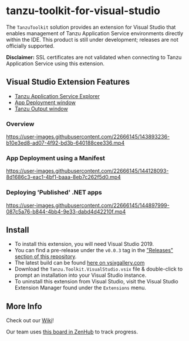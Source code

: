 # tanzu-toolkit-for-visual-studio

The `TanzuToolkit` solution provides an extension for Visual Studio that enables management of Tanzu Application Service environments directly within the IDE. This product is still under development; releases are not officially supported. 

**Disclaimer:** SSL certificates are not validated when connecting to Tanzu Application Service using this extension.

## Visual Studio Extension Features
- [Tanzu Application Service Explorer](https://github.com/vmware-tanzu/tanzu-toolkit-for-visual-studio/wiki/Tanzu-Application-Service-Explorer)
- [App Deployment window](https://github.com/vmware-tanzu/tanzu-toolkit-for-visual-studio/wiki/App-Deployment-Window)
- [Tanzu Output window](https://github.com/vmware-tanzu/tanzu-toolkit-for-visual-studio/wiki/Tanzu-Output-Window)

### Overview

https://user-images.githubusercontent.com/22666145/143893236-b10e3ed8-ad07-4f92-bd3b-640188cee336.mp4

### App Deployment using a Manifest

https://user-images.githubusercontent.com/22666145/144128093-8d1686c3-eac1-4bf1-baaa-8eb7c262f5d0.mp4

### Deploying 'Published' .NET apps

https://user-images.githubusercontent.com/22666145/144897999-087c5a76-b844-4bb4-9e33-dabd4d42210f.mp4


## Install
- To install this extension, you will need Visual Studio 2019.
- You can find a pre-release under the `v0.0.3` tag in the ["Releases" section of this repository](https://github.com/vmware-tanzu/tanzu-toolkit-for-visual-studio/releases).
- The latest build can be found [here on vsixgallery.com](https://www.vsixgallery.com/extension/TanzuToolkitForVisualStudio.ff7b6f3e-0410-4ff9-a40a-a719ee9da901)
- Download the `Tanzu.Toolkit.VisualStudio.vsix` file & double-click to prompt an installation into your Visual Studio instance.
- To uninstall this extension from Visual Studio, visit the Visual Studio Extension Manager found under the `Extensions` menu.

## More Info
Check out our [Wiki](https://github.com/vmware-tanzu/tanzu-toolkit-for-visual-studio/wiki)!

Our team uses [this board in ZenHub](https://app.zenhub.com/workspaces/net-dev-x---visual-studio-extensions-604161e65a9f390012665e4d/board?repos=327998348) to track progress.
